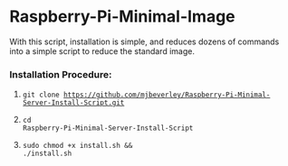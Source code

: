 Raspberry-Pi-Minimal-Image
==========================================
<p>With this script, installation is simple, and reduces dozens of commands into a simple script to reduce the standard image.</p>

<h3>Installation Procedure:</h3>

1. <code>git clone https://github.com/mjbeverley/Raspberry-Pi-Minimal-Server-Install-Script.git</code>

2. <code>cd Raspberry-Pi-Minimal-Server-Install-Script</code>

3. <code>sudo chmod +x install.sh && ./install.sh</code>

